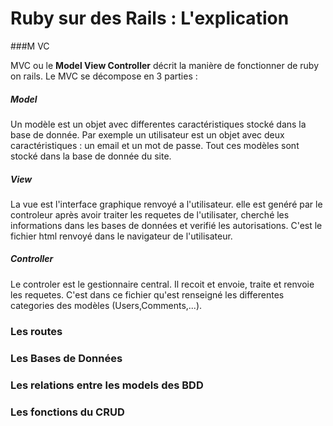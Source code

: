 # Ruby sur des Rails : L'explication

###M VC

MVC ou le **Model View Controller** décrit la manière de fonctionner de ruby on rails. Le MVC se décompose en 3 parties :

##### Model

Un modèle est un objet avec differentes caractéristiques stocké dans la base de donnée.
Par exemple un utilisateur est un objet avec deux caractéristiques : un email et un mot de passe.
Tout ces modèles sont stocké dans la base de donnée du site.

##### View

La vue est l'interface graphique renvoyé a l'utilisateur. elle est genéré par le controleur après avoir traiter les requetes
de l'utilisater, cherché les informations dans les bases de données et verifié les autorisations.
C'est le fichier html renvoyé dans le navigateur de l'utilisateur.

##### Controller

Le controler est le gestionnaire central. Il recoit et envoie, traite et renvoie les requetes. 
C'est dans ce fichier qu'est renseigné les differentes categories des modèles (Users,Comments,...).


### Les routes

### Les Bases de Données

### Les relations entre les models des BDD

### Les fonctions du CRUD
